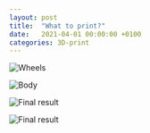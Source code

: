 ```yaml
---
layout: post
title:  "What to print?"
date:   2021-04-01 00:00:00 +0100
categories: 3D-print
---
```


![Wheels]({{site.baseurl}}/assets/IMG_4826.png)

![Body]({{site.baseurl}}/assets/IMG_4849.png)

![Final result]({{site.baseurl}}/assets/IMG_4890.png)

![Final result]({{site.baseurl}}/assets/IMG_4892.png)
